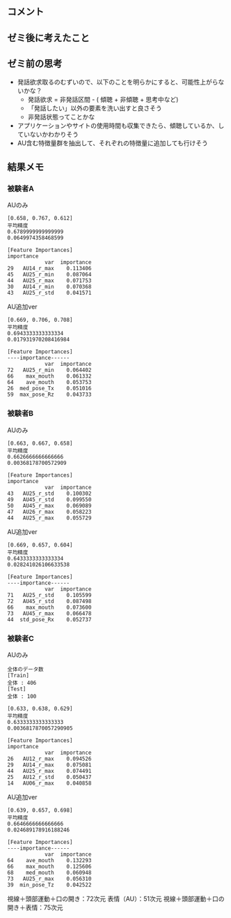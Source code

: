 ## コメント

## ゼミ後に考えたこと

## ゼミ前の思考

- 発話欲求取るのむずいので、以下のことを明らかにすると、可能性上がらないかな？
    - 発話欲求 = 非発話区間 - ( 傾聴 + 非傾聴 + 思考中など)
    - 「発話したい」以外の要素を洗い出すと良さそう
    - 非発話状態ってことかな
- アプリケーションやサイトの使用時間も収集できたら、傾聴しているか、していないかわかりそう
- AU含む特徴量群を抽出して、それぞれの特徴量に追加しても行けそう

## 結果メモ

### 被験者A

AUのみ

```
[0.658, 0.767, 0.612]
平均精度
0.6789999999999999
0.0649974358468599

[Feature Importances]
importance
            var  importance
29   AU14_r_max    0.113406
45   AU25_r_min    0.087064
44   AU25_r_max    0.071753
30   AU14_r_min    0.070368
43   AU25_r_std    0.041571
```

AU追加ver

```
[0.669, 0.706, 0.708]
平均精度
0.6943333333333334
0.017931970208416984

[Feature Importances]
----importance------
            var  importance
72   AU25_r_min    0.064402
66    max_mouth    0.061332
64    ave_mouth    0.053753
26  med_pose_Tx    0.051016
59  max_pose_Rz    0.043733
```

### 被験者B

AUのみ

```
[0.663, 0.667, 0.658]
平均精度
0.6626666666666666
0.00368178700572909

[Feature Importances]
importance
            var  importance
43   AU25_r_std    0.100302
49   AU45_r_std    0.099550
50   AU45_r_max    0.069089
47   AU26_r_max    0.058223
44   AU25_r_max    0.055729
```

AU追加ver

```
[0.669, 0.657, 0.604]
平均精度
0.6433333333333334
0.028241026106633538

[Feature Importances]
----importance------
            var  importance
71   AU25_r_std    0.105599
72   AU45_r_std    0.087498
66    max_mouth    0.073600
73   AU45_r_max    0.066478
44  std_pose_Rx    0.052737
```

### 被験者C

AUのみ

```
全体のデータ数
[Train]
全体 : 406
[Test]
全体 : 100

[0.633, 0.638, 0.629]
平均精度
0.6333333333333333
0.0036817870057290905

[Feature Importances]
importance
            var  importance
26   AU12_r_max    0.094526
29   AU14_r_max    0.075081
44   AU25_r_max    0.074491
25   AU12_r_std    0.050437
14   AU06_r_max    0.040858
```

AU追加ver

```
[0.639, 0.657, 0.698]
平均精度
0.6646666666666666
0.024689178916188246

[Feature Importances]
----importance------
            var  importance
64    ave_mouth    0.132293
66    max_mouth    0.125606
68    med_mouth    0.060948
73   AU25_r_max    0.056310
39  min_pose_Tz    0.042522
```

視線＋頭部運動＋口の開き：72次元
表情（AU）：51次元
視線＋頭部運動＋口の開き＋表情：75次元
